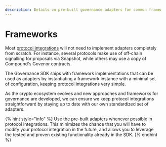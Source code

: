 ```yaml
---
description: Details on pre-built governance adapters for common frameworks and services.
---
```


# Frameworks

Most [protocol integrations](../integrating-your-protocol.md) will not need to implement adapters completely from scratch. For instance, several protocols make use of off-chain signalling for proposals via Snapshot, while others may use a copy of Compound's Govenor contracts.

The Governance SDK ships with framework implementations that can be used as adapters by instantiating a framework instance with a minimal set of configuration, keeping protocol integrations very simple. 

As the crypto ecosystem evolves and new approaches and frameworks for governance are developed, we can ensure we keep protocol integrations straightforward by staying up to date with our own standardized set of adapters.

{% hint style="info" %}
Use the pre-built adapters whenever possible in protocol integrations. This minimizes the chance that you will have to modify your protocol integration in the future, and allows you to leverage the tested and proven existing functionality already in the SDK.
{% endhint %}

